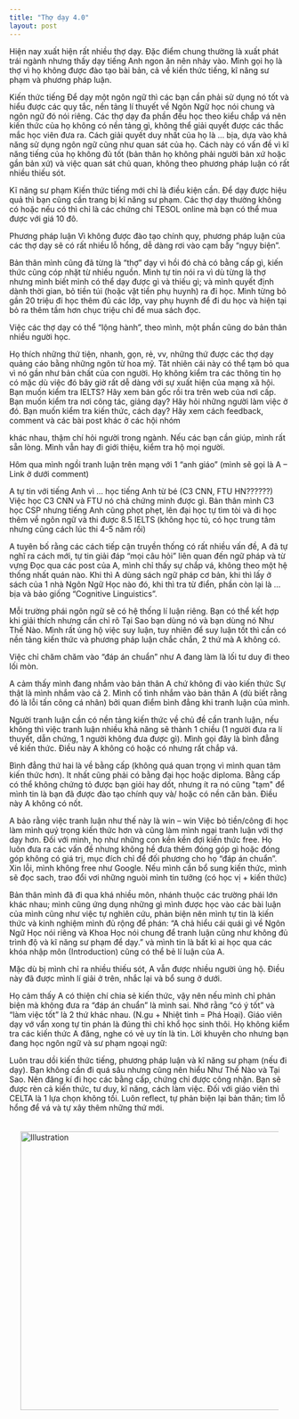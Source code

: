 ```yaml
---
title: "Thợ dạy 4.0"
layout: post
---
```

Hiện nay xuất hiện rất nhiều thợ dạy. Đặc điểm chung thường là xuất phát trái ngành nhưng thấy dạy tiếng Anh ngon ăn nên nhảy vào. Mình gọi họ là thợ vì họ không được đào tạo bài bản, cả về kiến thức tiếng, kĩ năng sư phạm và phương pháp luận.

Kiến thức tiếng
Để dạy một ngôn ngữ thì các bạn cần phải sử dụng nó tốt và hiểu được các quy tắc, nền tảng lí thuyết về Ngôn Ngữ học nói chung và ngôn ngữ đó nói riêng. Các thợ dạy đa phần đều học theo kiểu chắp vá nên kiến thức của họ không có nền tảng gì, không thể giải quyết được các thắc mắc học viên đưa ra. Cách giải quyết duy nhất của họ là … bịa, dựa vào khả năng sử dụng ngôn ngữ cũng như quan sát của họ. Cách này có vấn đề vì kĩ năng tiếng của họ không đủ tốt (bản thân họ không phải người bản xứ hoặc gần bản xứ) và việc quan sát chủ quan, không theo phương pháp luận có rất nhiều thiếu sót.

Kĩ năng sư phạm
Kiến thức tiếng mới chỉ là điều kiện cần. Để dạy được hiệu quả thì bạn cũng cần trang bị kĩ năng sư phạm. Các thợ dạy thường không có hoặc nếu có thì chỉ là các chứng chỉ TESOL online mà bạn có thể mua được với giá 10 đô.

Phương pháp luận
Vì không được đào tạo chính quy, phương pháp luận của các thợ dạy sẽ có rất nhiều lỗ hổng, dễ dàng rơi vào cạm bẫy “ngụy biện”.

Bản thân mình cũng đã từng là “thợ” dạy vì hồi đó chả có bằng cấp gì, kiến thức cũng cóp nhặt từ nhiều nguồn. Mình tự tin nói ra vì dù từng là thợ nhưng mình biết mình có thể dạy được gì và thiếu gì; và mình quyết định dành thời gian, bỏ tiền túi (hoặc vặt tiền phụ huynh) ra đi học. Mình từng bỏ gần 20 triệu đi học thêm đủ các lớp, vay phụ huynh để đi du học và hiện tại bỏ ra thêm tầm hơn chục triệu chỉ để mua sách đọc.

Việc các thợ dạy có thể “lộng hành”, theo mình, một phần cũng do bản thân nhiều người học. 

Họ thích những thứ tiện, nhanh, gọn, rẻ, vv, những thứ được các thợ dạy quảng cáo bằng những ngôn từ hoa mỹ. Tât nhiên cái này có thể tạm bỏ qua vì nó gần như bản chất của con người.
Họ không kiểm tra các thông tin họ có mặc dù việc đó bây giờ rất dễ dàng với sự xuất hiện của mạng xã hội. 
Bạn muốn kiểm tra IELTS? Hãy xem bản gốc rồi tra trên web của nơi cấp. Bạn muốn kiểm tra nơi công tác, giảng dạy? Hãy hỏi những người làm việc ở đó. Bạn muốn kiểm tra kiến thức, cách dạy? Hãy xem cách feedback, comment và các bài post khác ở các hội nhóm 

khác nhau, thậm chí hỏi người trong ngành. Nếu các bạn cần giúp, mình rất sẵn lòng. Mình vẫn hay đi giới thiệu, kiểm tra hộ mọi người.

Hôm qua mình ngồi tranh luận trên mạng với 1 “anh giáo” (mình sẽ gọi là A – Link ở dưới comment)

A tự tin với tiếng Anh vì … học tiếng Anh từ bé (C3 CNN, FTU HN??????)
Việc học C3 CNN và FTU nó chả chứng minh được gì. Bản thân mình C3 học CSP nhưng tiếng Anh cũng phọt phẹt, lên đại học tự tìm tòi và đi học thêm về ngôn ngữ và thi được 8.5 IELTS (không học tủ, có học trung tâm nhưng cũng cách lúc thi 4-5 năm rồi)

A tuyên bố rằng các cách tiếp cận truyền thống có rất nhiều vấn đề, A đã tự nghĩ ra cách mới, tự tin giải đáp “mọi câu hỏi” liên quan đến ngữ pháp và từ vựng
Đọc qua các post của A, mình chỉ thấy sự chắp vá, không theo một hệ thống nhất quán nào. Khi thì A dùng sách ngữ pháp cơ bản, khi thì lấy ở sách của 1 nhà Ngôn Ngữ Học nào đó, khi thì tra từ điển, phần còn lại là … bịa và bảo giống “Cognitive Linguistics”.

Mỗi trường phái ngôn ngữ sẽ có hệ thống lí luận riêng. Bạn có thể kết hợp khi giải thích nhưng cần chỉ rõ Tại Sao bạn dùng nó và bạn dùng nó Như Thế Nào. Mình rất ủng hộ việc suy luận, tuy nhiên để suy luận tốt thì cần có nền tảng kiến thức và phương pháp luận chắc chắn, 2 thứ mà A không có. 

Việc chỉ chăm chăm vào “đáp án chuẩn” như A đang làm là lối tư duy đi theo lối mòn.

A cảm thấy mình đang nhắm vào bản thân A chứ không đi vào kiến thức
Sự thật là mình nhắm vào cả 2. Mình cố tình nhắm vào bản thân A (dù biết rằng đó là lỗi tấn công cá nhân) bởi quan điểm bình đẳng khi tranh luận của mình. 

Người tranh luận cần có nền tảng kiến thức về chủ đề cần tranh luận, nếu không thì việc tranh luận nhiều khả năng sẽ thành 1 chiều (1 người đưa ra lí thuyết, dẫn chứng, 1 người không đưa được gì). Mình gọi đây là bình đẳng về kiến thức. Điều này A không có hoặc có nhưng rất chắp vá. 

Bình đẳng thứ hai là về bằng cấp (không quá quan trọng vì mình quan tâm kiến thức hơn). It nhất cũng phải có bằng đại học hoặc diploma. Bằng cấp có thể không chứng tỏ được bạn giỏi hay dốt, nhưng ít ra nó cũng "tạm" để mình tin là bạn đã được đào tạo chính quy và/ hoặc có nền căn bản. Điều này A không có nốt. 

 A bảo rằng việc tranh luận như thế này là win – win
Việc bỏ tiền/công đi học làm mình quý trọng kiến thức hơn và cũng làm mình ngại tranh luận với thợ dạy hơn. Đối với mình, họ như những con kền kền đợi kiến thức free. Họ luôn đưa ra các vấn đề nhưng không hề đưa thêm đóng góp gì hoặc đóng góp không có giá trị, mục đích chỉ để đối phương cho họ “đáp án chuẩn”. Xin lỗi, mình không free như Google. Nếu mình cần bổ sung kiến thức, mình sẽ đọc sach, trao đổi vơi những nguòi mình tin tưởng (có học vị + kiến thức)

Bản thân mình đã đi qua khá nhiều môn, nhánh thuộc các trường phái lớn khác nhau; mình cũng ứng dụng những gì mình được học vào các bài luận của mình cũng như việc tự nghiên cứu, phản biện nên mình tự tin là kiến thức và kinh nghiệm mình đủ rộng để phán: “A chả hiểu cái quái gì về Ngôn Ngữ Học nói riêng và Khoa Học nói chung để tranh luận cũng như không đủ trình độ và kĩ năng sư phạm để dạy.” và mình tin là bất kì ai học qua các khóa nhập môn (Introduction) cũng có thể bẻ lí luận của A. 

Mặc dù bị mình chỉ ra nhiều thiếu sót, A vẫn được nhiều người ủng hộ. Điều này đã được mình lí giải ở trên, nhắc lại và bổ sung ở dưới.

Họ cảm thấy A có thiện chí chia sẻ kiến thức, vậy nên nếu mình chỉ phản biện mà không đưa ra “đáp án chuẩn” là mình sai. Nhớ rằng “có ý tốt” và “làm việc tốt” là 2 thứ khác nhau. (N.gu + Nhiệt tình = Phá Hoại). Giáo viên dạy vớ vẩn xong tự tin phán là đúng thì chỉ khổ học sinh thôi.
Họ không kiểm tra các kiến thức A đăng, nghe có vẻ uy tín là tin.
Lời khuyên cho nhưng bạn đang học ngôn ngữ và sư phạm ngoại ngữ: 

Luôn trau dồi kiến thức tiếng, phương pháp luận và kĩ năng sư phạm (nếu đi dạy). Bạn không cần đi quá sâu nhưng cũng nên hiểu Như Thế Nào và Tại Sao.
Nên đăng kí đi học các bằng cấp, chứng chỉ được công nhận. Bạn sẽ được rèn cả kiến thức, tư duy, kĩ năng, cách làm việc. Đối với giáo viên thì CELTA là 1 lựa chọn không tồi.
Luôn reflect, tự phản biện lại bản thân; tìm lỗ hổng để vá và tự xây thêm những thứ mới.

<div style="display: flex; justify-content: center; padding: 20px;">
    <img src="{{ site.baseurl }}/assets/media/posts/2022-05-01-tho-day-40.png" alt="Illustration" style="width: 500px; height: auto;">
</div>

